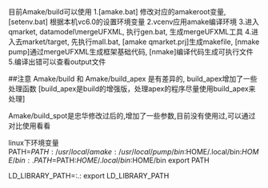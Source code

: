 目前Amake/build可以使用
1.[amake.bat] 修改对应的amakeroot变量,  [setenv.bat] 根据本机vc6.0的设置环境变量
2.vcenv应用amake编译环境
3.进入qmarket, datamodel\mergeUFXML, 执行gen.bat, 生成mergeUFXML工具
4.进入去market/target, 先执行mall.bat, [amake qmarket.prj]生成makefile, [nmake pump]通过mergeUFXML生成框架基础代码, [nmake]编译代码生成可执行文件
5.编译出错可以查看output文件


##注意
Amake/build 和 Amake/build_apex 是有差异的, build_apex增加了一些处理函数 [build_apex是build的增强版，处理apex的程序尽量使用build_apex来处理]

Amake/build_spot是忠华修改过后的,增加了一些参数,目前没有使用过,可以通过对比使用看看

linux下环境变量
PATH=$PATH:/usr/local/amake:/usr/local/pump/bin:$HOME/.local/bin:$HOME/bin:.
PATH=$PATH:$HOME/.local/bin:$HOME/bin
export PATH

LD_LIBRARY_PATH=:.:
export LD_LIBRARY_PATH
